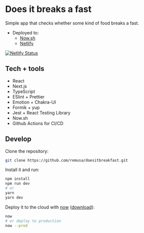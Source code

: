 # Does it breaks a fast

Simple app that checks whether some kind of food breaks a fast.

* Deployed to:
  * [Now.sh](https://doesitbreakfast.now.sh/)
  * [Netlify](https://doesitbreakafast.netlify.com)

[![Netlify Status](https://api.netlify.com/api/v1/badges/87ef4486-80db-4d25-be94-85071605e89c/deploy-status)](https://app.netlify.com/sites/doesitbreakafast/deploys)

## Tech + tools

- React
- Next.js
- TypeScript
- ESlint + Prettier
- Emotion + Chakra-UI
- Formik + yup
- Jest + React Testing Library
- Now.sh
- Github Actions for CI/CD

## Develop

Clone the repository:

```bash
git clone https://github.com/remusa/doesitbreakfast.git
```

Install it and run:

```bash
npm install
npm run dev
# or
yarn
yarn dev
```

Deploy it to the cloud with [now](https://zeit.co/now) ([download](https://zeit.co/download)):

```bash
now
# or deploy to production
now --prod
```
